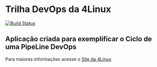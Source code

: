 # Trilha DevOps da 4Linux

<!-- Altere a Flag abaixo com sua URL do Travis -->
[![Build Status](https://travis-ci.org/samuelfag/DevOpsLab-HelloWorld.svg?branch=master)](https://travis-ci.org/samuelfag/DevOpsLab-HelloWorld)

## Aplicação criada para exemplificar o Ciclo de uma PipeLine DevOps


Para maiores informações acesse o [Site da 4Linux](https://www.4linux.com.br/cursos/devops)

